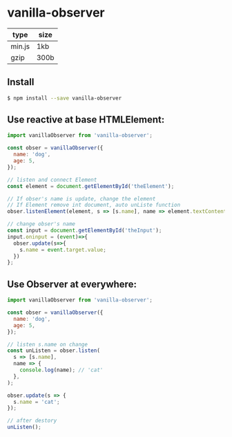# vanilla-observer

| type   | size |
| ------ | ---- |
| min.js | 1kb  |
| gzip   | 300b |

## Install

```sh
$ npm install --save vanilla-observer
```
## Use reactive at base HTMLElement:

```js
import vanillaObserver from 'vanilla-observer';

const obser = vanillaObserver({
  name: 'dog',
  age: 5,
});

// listen and connect Element
const element = document.getElementById('theElement');

// If obser's name is update, change the element
// If Element remove int document, auto unListe function
obser.listenElement(element, s => [s.name], name => element.textContent = name);

// change obser's name
const input = document.getElementById('theInput');
input.oninput = (event)=>{
  obser.update(s=>{
    s.name = event.target.value;
  })
};
```


## Use Observer at everywhere:

```js
import vanillaObserver from 'vanilla-observer';

const obser = vanillaObserver({
  name: 'dog',
  age: 5,
});

// listen s.name on change
const unListen = obser.listen(
  s => [s.name],
  name => {
    console.log(name); // 'cat'
  },
);

obser.update(s => {
  s.name = 'cat';
});

// after destory
unListen();
```

